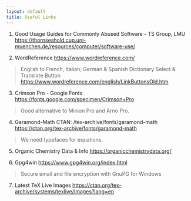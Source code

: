 ```yaml
---
layout: default
title: Useful Links
---
```


1. Good Usage Guides for Commonly Abused Software - TS Group, LMU
https://thornseshold.cup.uni-muenchen.de/resources/computer/software-use/

2. WordReference https://www.wordreference.com/
> English to French, Italian, German & Spanish Dictionary
> Select & Translate Button 
> https://www.wordreference.com/english/LinkButtonsOld.htm

3. Crimson Pro - Google Fonts
https://fonts.google.com/specimen/Crimson+Pro
> Good alternative to Minion Pro and Arno Pro.

4. Garamond-Math CTAN: /tex-archive/fonts/garamond-math
https://ctan.org/tex-archive/fonts/garamond-math
> We need typefaces for equations.

5. Organic Chemistry Data & Info https://organicchemistrydata.org/

6. Gpg4win https://www.gpg4win.org/index.html
> Secure email and file encryption with GnuPG for Windows

7. Latest TeX Live Images https://ctan.org/tex-archive/systems/texlive/Images?lang=en
